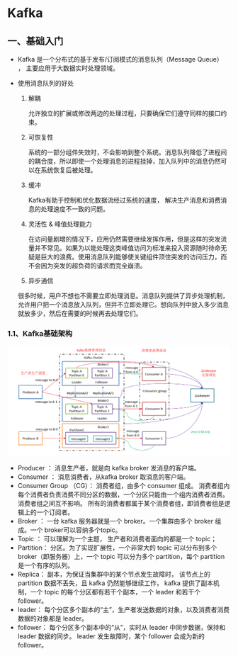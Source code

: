 # Kafka

## 一、基础入门

- Kafka 是一个分布式的基于发布/订阅模式的消息队列（Message Queue） ， 主要应用于大数据实时处理领域。

- 使用消息队列的好处

  1. 解耦

     允许独立的扩展或修改两边的处理过程，只要确保它们遵守同样的接口约束。

  2. 可恢复性

     系统的一部分组件失效时，不会影响到整个系统。消息队列降低了进程间的耦合度，所以即使一个处理消息的进程挂掉，加入队列中的消息仍然可以在系统恢复后被处理。

  3. 缓冲

     Kafka有助于控制和优化数据流经过系统的速度， 解决生产消息和消费消息的处理速度不一致的问题。

  4. 灵活性 & 峰值处理能力

     在访问量剧增的情况下，应用仍然需要继续发挥作用，但是这样的突发流量并不常见。如果为以能处理这类峰值访问为标准来投入资源随时待命无疑是巨大的浪费。使用消息队列能够使关键组件顶住突发的访问压力，而不会因为突发的超负荷的请求而完全崩溃。

  5.  异步通信

     很多时候，用户不想也不需要立即处理消息。消息队列提供了异步处理机制，允许用户把一个消息放入队列，但并不立即处理它。想向队列中放入多少消息就放多少，然后在需要的时候再去处理它们。


### 1.1、Kafka基础架构

![](images/基础架构-1.png)

- Producer ： 消息生产者，就是向 kafka broker 发消息的客户端。
- Consumer ： 消息消费者，从kafka broker 取消息的客户端。
- Consumer Group （CG）： 消费者组，由多个 consumer 组成。 消费者组内每个消费者负责消费不同分区的数据，一个分区只能由一个组内消费者消费。消费者组之间互不影响。 所有的消费者都属于某个消费者组，即消费者组是逻辑上的一个订阅者。
- Broker ： 一台 kafka 服务器就是一个 broker。一个集群由多个 broker 组成。一个 broker可以容纳多个topic。
- Topic ： 可以理解为一个主题， 生产者和消费者面向的都是一个 topic；
- Partition： 分区。为了实现扩展性，一个非常大的 topic 可以分布到多个 broker（即服务器）上，一个 topic 可以分为多个 partition，每个 partition 是一个有序的队列。
- Replica： 副本，为保证当集群中的某个节点发生故障时， 该节点上的 partition 数据不丢失，且 kafka 仍然能够继续工作， kafka 提供了副本机制，一个 topic 的每个分区都有若干个副本，一个 leader 和若干个 follower。
- leader： 每个分区多个副本的“主”，生产者发送数据的对象，以及消费者消费数据的对象都是 leader。
- follower： 每个分区多个副本中的“从”，实时从 leader 中同步数据，保持和 leader 数据的同步。 leader 发生故障时，某个 follower 会成为新的 follower。

